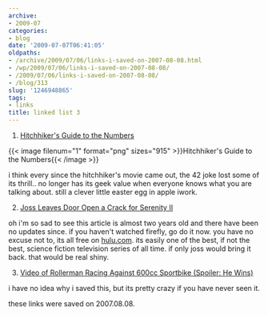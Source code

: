```yaml
---
archive:
- 2009-07
categories:
- blog
date: '2009-07-07T06:41:05'
oldpaths:
- /archive/2009/07/06/links-i-saved-on-2007-08-08.html
- /wp/2009/07/06/links-i-saved-on-2007-08-08/
- /2009/07/06/links-i-saved-on-2007-08-08/
- /blog/313
slug: '1246948865'
tags:
- links
title: linked list 3
---
```


1) [Hitchhiker's Guide to the Numbers][1]

{{< image filenum="1" format="png" sizes="915" >}}Hitchhiker's Guide to the Numbers{{< /image >}}

i think every since the hitchhiker's movie came out, the 42 joke lost some
of its thrill.. no longer has its geek value when everyone knows what you
are talking about. still a clever little easter egg in apple iwork.

2) [Joss Leaves Door Open a Crack for Serenity II][2]

oh i'm so sad to see this article is almost two years old and there have
been no updates since. if you haven't watched firefly, go do it now. you
have no excuse not to, its all free on [hulu.com][3]. its easily one of
the best, if not the best, science fiction television series of all time.
if only joss would bring it back. that would be real shiny.

3) [Video of Rollerman Racing Against 600cc Sportbike (Spoiler: He
Wins)][4]

i have no idea why i saved this, but its pretty crazy if you have never
seen it.

these links were saved on 2007.08.08.

[1]: http://www.flickr.com/photos/bomberstudios/1052223330/
[2]: http://www.sliceofscifi.com/2007/08/07/joss-leaves-door-open-a-crack-for-serenity-ii/
[3]: http://www.hulu.com/firefly
[4]: http://gizmodo.com/gadgets/faster-faster/video-of-rollerman-racing-against-600cc-sportbike-spoiler-he-wins-287158.php

